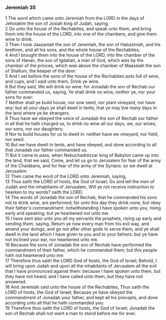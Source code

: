 ### Jeremiah 35

1 The word which came unto Jeremiah from the LORD in the days of Jehoiakim the son of Josiah king of Judah, saying,  
2 Go unto the house of the Rechabites, and speak unto them, and bring them into the house of the LORD, into one of the chambers, and give them wine to drink.  
3 Then I took Jaazaniah the son of Jeremiah, the son of Habaziniah, and his brethren, and all his sons, and the whole house of the Rechabites;  
4 And I brought them into the house of the LORD, into the chamber of the sons of Hanan, the son of Igdaliah, a man of God, which *was* by the chamber of the princes, which *was* above the chamber of Maaseiah the son of Shallum, the keeper of the door:  
5 And I set before the sons of the house of the Rechabites pots full of wine, and cups, and I said unto them, Drink ye wine.  
6 But they said, We will drink no wine: for Jonadab the son of Rechab our father commanded us, saying, Ye shall drink no wine, *neither* ye, nor your sons for ever:  
7 Neither shall ye build house, nor sow seed, nor plant vineyard, nor have *any*: but all your days ye shall dwell in tents; that ye may live many days in the land where ye *be* strangers.  
8 Thus have we obeyed the voice of Jonadab the son of Rechab our father in all that he hath charged us, to drink no wine all our days, we, our wives, our sons, nor our daughters;  
9 Nor to build houses for us to dwell in: neither have we vineyard, nor field, nor seed:  
10 But we have dwelt in tents, and have obeyed, and done according to all that Jonadab our father commanded us.  
11 But it came to pass, when Nebuchadrezzar king of Babylon came up into the land, that we said, Come, and let us go to Jerusalem for fear of the army of the Chaldeans, and for fear of the army of the Syrians: so we dwell at Jerusalem.  
12 Then came the word of the LORD unto Jeremiah, saying,  
13 Thus saith the LORD of hosts, the God of Israel; Go and tell the men of Judah and the inhabitants of Jerusalem, Will ye not receive instruction to hearken to my words? saith the LORD.  
14 The words of Jonadab the son of Rechab, that he commanded his sons not to drink wine, are performed; for unto this day they drink none, but obey their father's commandment: notwithstanding I have spoken unto you, rising early and speaking; but ye hearkened not unto me.  
15 I have sent also unto you all my servants the prophets, rising up early and sending *them*, saying, Return ye now every man from his evil way, and amend your doings, and go not after other gods to serve them, and ye shall dwell in the land which I have given to you and to your fathers: but ye have not inclined your ear, nor hearkened unto me.  
16 Because the sons of Jonadab the son of Rechab have performed the commandment of their father, which he commanded them; but this people hath not hearkened unto me:  
17 Therefore thus saith the LORD God of hosts, the God of Israel; Behold, I will bring upon Judah and upon all the inhabitants of Jerusalem all the evil that I have pronounced against them: because I have spoken unto them, but they have not heard; and I have called unto them, but they have not answered.  
18 And Jeremiah said unto the house of the Rechabites, Thus saith the LORD of hosts, the God of Israel; Because ye have obeyed the commandment of Jonadab your father, and kept all his precepts, and done according unto all that he hath commanded you:  
19 Therefore thus saith the LORD of hosts, the God of Israel; Jonadab the son of Rechab shall not want a man to stand before me for ever.  
